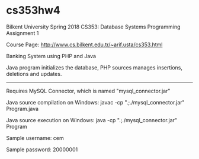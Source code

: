 # cs353hw4

Bilkent University Spring 2018 CS353: Database Systems Programming Assignment 1

Course Page: http://www.cs.bilkent.edu.tr/~arif.usta/cs353.html

Banking System using PHP and Java

Java program initializes the database, PHP sources manages insertions, deletions and updates.

------------------------------------------------------------------------------------------------------------------------------------------

Requires MySQL Connector, which is named "mysql_connector.jar"

Java source compilation on Windows: javac -cp ".;./mysql_connector.jar" Program.java

Java source execution on Windows: java -cp ".;./mysql_connector.jar" Program

Sample username: cem

Sample password: 20000001

